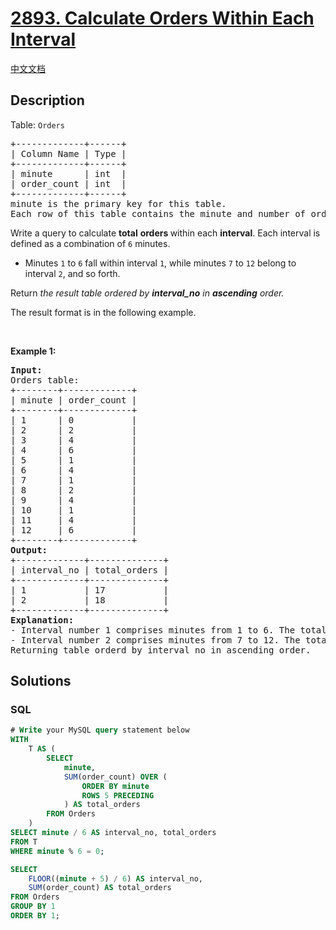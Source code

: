# [2893. Calculate Orders Within Each Interval](https://leetcode.com/problems/calculate-orders-within-each-interval)

[中文文档](/solution/2800-2899/2893.Calculate%20Orders%20Within%20Each%20Interval/README.md)

## Description

<p>Table: <code><font face="monospace">Orders</font></code></p>

<pre>
+-------------+------+ 
| Column Name | Type | 
+-------------+------+ 
| minute      | int  | 
| order_count | int  |
+-------------+------+
minute is the primary key for this table.
Each row of this table contains the minute and number of orders received during that specific minute. The total number of rows will be a multiple of 6.
</pre>

<p>Write a query to calculate <strong>total</strong> <strong>orders</strong><b> </b>within each <strong>interval</strong>. Each interval is defined as a combination of <code>6</code> minutes.</p>

<ul>
	<li>Minutes <code>1</code> to <code>6</code> fall within interval <code>1</code>, while minutes <code>7</code> to <code>12</code> belong to interval <code>2</code>, and so forth.</li>
</ul>

<p>Return<em> the result table ordered by <strong>interval_no</strong> in <strong>ascending</strong> order.</em></p>

<p>The result format is in the following example.</p>

<p>&nbsp;</p>
<p><strong class="example">Example 1:</strong></p>

<pre>
<strong>Input:</strong> 
Orders table:
+--------+-------------+
| minute | order_count | 
+--------+-------------+
| 1      | 0           |
| 2      | 2           | 
| 3      | 4           | 
| 4      | 6           | 
| 5      | 1           | 
| 6      | 4           | 
| 7      | 1           | 
| 8      | 2           | 
| 9      | 4           | 
| 10     | 1           | 
| 11     | 4           | 
| 12     | 6           | 
+--------+-------------+
<strong>Output:</strong> 
+-------------+--------------+
| interval_no | total_orders | 
+-------------+--------------+
| 1           | 17           | 
| 2           | 18           |    
+-------------+--------------+
<strong>Explanation:</strong> 
- Interval number 1 comprises minutes from 1 to 6. The total orders in these six minutes are (0 + 2 + 4 + 6 + 1 + 4) = 17.
- Interval number 2 comprises minutes from 7 to 12. The total orders in these six minutes are (1 + 2 + 4 + 1 + 4 + 6) = 18.
Returning table orderd by interval_no in ascending order.</pre>

## Solutions

<!-- tabs:start -->

### **SQL**

```sql
# Write your MySQL query statement below
WITH
    T AS (
        SELECT
            minute,
            SUM(order_count) OVER (
                ORDER BY minute
                ROWS 5 PRECEDING
            ) AS total_orders
        FROM Orders
    )
SELECT minute / 6 AS interval_no, total_orders
FROM T
WHERE minute % 6 = 0;
```

```sql
SELECT
    FLOOR((minute + 5) / 6) AS interval_no,
    SUM(order_count) AS total_orders
FROM Orders
GROUP BY 1
ORDER BY 1;
```

<!-- tabs:end -->
